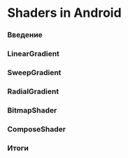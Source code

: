 # Shaders in Android

### Введение

### LinearGradient

### SweepGradient

### RadialGradient

### BitmapShader

### ComposeShader

### Итоги